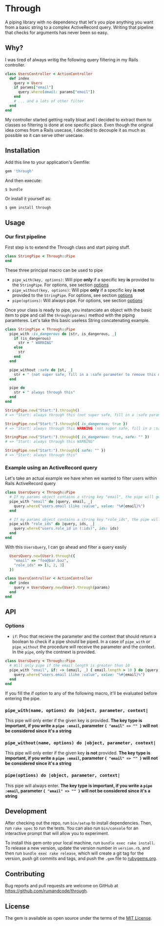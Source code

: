 # Through

A piping library with no dependency that let's you pipe anything you want from a basic string to a complex ActiveRecord query. Writing that pipeline that checks for arguments has never been so easy.

## Why?

I was tired of always writig the following query filtering in my Rails controller.
```ruby
class UsersController < ActionController
  def index
    query = Users
    if params["email"]
      query.where(email: params["email"])
    end
    # ... and a lots of other filter
  end
end
```

My controller started getting really bloat and I decided to extract them to classes so filtering is done at one specific place. Even though the original idea comes from a Rails usecase, I decided to decouple it as much as possible so it can serve other usecase.

## Installation

Add this line to your application's Gemfile:

```ruby
gem 'through'
```

And then execute:

    $ bundle

Or install it yourself as:

    $ gem install through

## Usage

### Our first pipeline

First step is to extend the Through class and start piping stuff.

```ruby
class StringPipe < Through::Pipe
end
```

These three principal macro can be used to pipe
- `pipe_with(key, options)`: Will pipe **only** if a specific key **is** provided to the `StringPipe`. For options, see section [options](#Options)
- `pipe_without(key, options)`: Will pipe **only** if a specific key **is not** provided to the `StringPipe`. For options, see section [options](#Options)
- `pipe(options)`: Will always pipe. For options, see section [options](#Options)

Once your class is ready to pipe, you instanciate an object with the basic item to pipe and call the `through(params)` method with the piping paramteres. Let's take this basic useless String concatenating example.

```ruby
class StringPipe < Through::Pipe
  pipe_with :is_dangerous do |str, is_dangerous, _|
    if (is_dangerous)
      str + " WARNING"
    else
      str
    end
  end

  pipe_without :safe do |st, _|
    str + " (not super safe, fill in a :safe parameter to remove this message)"
  end

  pipe do
    str + " always through this"
  end
end

StringPipe.new("Start:").through()
# => "Start: always through this (not super safe, fill in a :safe parameter to remove this message)"

StringPipe.new("Start:").through({ is_dangerous: true })
# => "Start: always through this WARNING (not super safe, fill in a :safe parameter to remove this message)"

StringPipe.new("Start:").through({ is_dangerous: true, safe: "" })
# => "Start: always through this WARNING"

StringPipe.new("Start:").through({ safe: "" })
# => "Start: always through this"
```

### Example using an ActiveRecord query

Let's take an actual example we have when we wanted to filter users within Rails ActiveRecord query

```ruby
class UsersQuery < Through::Pipe
  # If my params object contains a string key "email", the pipe will get through this
  pipe_with "email" do |query, email, _|
    query.where("users.email ilike :value", value: "%#{email}%")
  end

  # If my params object contains a string key "role_ids", the pipe will get through this
  pipe_with "role_ids" do |query, ids, _|
    query.where("users.role_id in (:ids)", ids: ids)
  end
end
```

With this `UsersQuery`, I can go ahead and filter a query easily
```ruby
  UsersQuery.new(User).through({
    "email" => "foo@bar.baz",
    "role_ids" => [1, 2, 3]
  })
```

```ruby
class UsersController < ActionController
  def index
    query = UsersQuery.new(User).through(params)
  end
end
```

## API

### Options

- `if`: Proc that recieve the parameter and the context that should return a boolean to check if a pipe should be piped. In a case of `pipe_with` or `pipe_without` the procedure will receive the parameter and the context. In the `pipe`, only the contnext is provided.

```ruby
class UsersQuery < Through::Pipe
  # Will only pipe if the email length is greater than 10
  pipe_with "email", if: -> (email, _) { email.length > 10 } do |query, email, _|
    query.where("users.email ilike :value", value: "%#{email}%")
  end
end
```

If you fill the if option to any of the following macro, it'll be evaluated before entering the pipe.

### `pipe_with(name, options) do |object, parameter, context|`

This pipe will only enter if the given key is provided. **The key type is important, if you write a `pipe :email`, parameter `{ "email" => "" }` will not be considered since it's a string**

### `pipe_without(name, options) do |object, parameter, context|`

This pipe will only enter if the given key **is not** provided. **The key type is important, if you write a `pipe :email`, parameter `{ "email" => "" }` will not be considered since it's a string**

### `pipe(options) do |object, parameter, context|`

This pipe will always enter. **The key type is important, if you write a `pipe :email`, parameter `{ "email" => "" }` will not be considered since it's a string**

## Development

After checking out the repo, run `bin/setup` to install dependencies. Then, run `rake spec` to run the tests. You can also run `bin/console` for an interactive prompt that will allow you to experiment.

To install this gem onto your local machine, run `bundle exec rake install`. To release a new version, update the version number in `version.rb`, and then run `bundle exec rake release`, which will create a git tag for the version, push git commits and tags, and push the `.gem` file to [rubygems.org](https://rubygems.org).

## Contributing

Bug reports and pull requests are welcome on GitHub at https://github.com/rumandcode/through.

## License

The gem is available as open source under the terms of the [MIT License](https://opensource.org/licenses/MIT).
